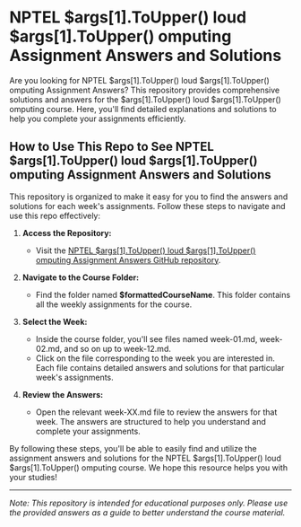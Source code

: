 # NPTEL  $args[1].ToUpper() loud $args[1].ToUpper() omputing Assignment Answers and Solutions

Are you looking for NPTEL  $args[1].ToUpper() loud $args[1].ToUpper() omputing Assignment Answers? This repository provides comprehensive solutions and answers for the  $args[1].ToUpper() loud $args[1].ToUpper() omputing course. Here, you'll find detailed explanations and solutions to help you complete your assignments efficiently.

## How to Use This Repo to See NPTEL  $args[1].ToUpper() loud $args[1].ToUpper() omputing Assignment Answers and Solutions

This repository is organized to make it easy for you to find the answers and solutions for each week's assignments. Follow these steps to navigate and use this repo effectively:

1. **Access the Repository:**
   - Visit the [NPTEL  $args[1].ToUpper() loud $args[1].ToUpper() omputing Assignment Answers GitHub repository](https://github.com/progiez/nptel-assignment-answers).

2. **Navigate to the Course Folder:**
   - Find the folder named **$formattedCourseName**. This folder contains all the weekly assignments for the course.

3. **Select the Week:**
   - Inside the course folder, you'll see files named week-01.md, week-02.md, and so on up to week-12.md.
   - Click on the file corresponding to the week you are interested in. Each file contains detailed answers and solutions for that particular week's assignments.

4. **Review the Answers:**
   - Open the relevant week-XX.md file to review the answers for that week. The answers are structured to help you understand and complete your assignments.

By following these steps, you'll be able to easily find and utilize the assignment answers and solutions for the NPTEL  $args[1].ToUpper() loud $args[1].ToUpper() omputing course. We hope this resource helps you with your studies!

---
*Note: This repository is intended for educational purposes only. Please use the provided answers as a guide to better understand the course material.*